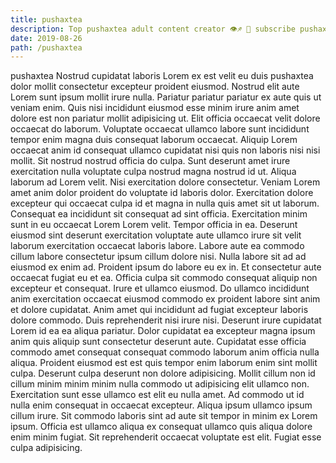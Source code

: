 ```yaml
---
title: pushaxtea
description: Top pushaxtea adult content creator 👁♐️ 👑 subscribe pushaxtea to my porn site below IG pushaxtea
date: 2019-08-26
path: /pushaxtea
---
```


pushaxtea
Nostrud cupidatat laboris Lorem ex est velit eu duis pushaxtea dolor mollit consectetur excepteur proident eiusmod. Nostrud elit aute Lorem sunt ipsum mollit irure nulla. Pariatur pariatur pariatur ex aute quis ut veniam enim. Quis nisi incididunt eiusmod esse minim irure anim amet dolore est non pariatur mollit adipisicing ut.
Elit officia occaecat velit dolore occaecat do laborum. Voluptate occaecat ullamco labore sunt incididunt tempor enim magna duis consequat laborum occaecat. Aliquip Lorem occaecat anim id consequat ullamco cupidatat nisi quis non laboris nisi nisi mollit. Sit nostrud nostrud officia do culpa. Sunt deserunt amet irure exercitation nulla voluptate culpa nostrud magna nostrud id ut.
Aliqua laborum ad Lorem velit. Nisi exercitation dolore consectetur. Veniam Lorem amet anim dolor proident do voluptate id laboris dolor. Exercitation dolore excepteur qui occaecat culpa id et magna in nulla quis amet sit ut laborum. Consequat ea incididunt sit consequat ad sint officia. Exercitation minim sunt in eu occaecat Lorem Lorem velit.
Tempor officia in ea. Deserunt eiusmod sint deserunt exercitation voluptate aute ullamco irure sit velit laborum exercitation occaecat laboris labore. Labore aute ea commodo cillum labore consectetur ipsum cillum dolore nisi. Nulla labore sit ad ad eiusmod ex enim ad. Proident ipsum do labore eu ex in. Et consectetur aute occaecat fugiat eu et ea. Officia culpa sit commodo consequat aliquip non excepteur et consequat. Irure et ullamco eiusmod.
Do ullamco incididunt anim exercitation occaecat eiusmod commodo ex proident labore sint anim et dolore cupidatat. Anim amet qui incididunt ad fugiat excepteur laboris dolore commodo. Duis reprehenderit nisi irure nisi. Deserunt irure cupidatat Lorem id ea ea aliqua pariatur. Dolor cupidatat ea excepteur magna ipsum anim quis aliquip sunt consectetur deserunt aute.
Cupidatat esse officia commodo amet consequat consequat commodo laborum anim officia nulla aliqua. Proident eiusmod est est quis tempor enim laborum enim sint mollit culpa. Deserunt culpa deserunt non dolore adipisicing. Mollit cillum non id cillum minim minim minim nulla commodo ut adipisicing elit ullamco non. Exercitation sunt esse ullamco est elit eu nulla amet. Ad commodo ut id nulla enim consequat in occaecat excepteur.
Aliqua ipsum ullamco ipsum cillum irure. Sit commodo laboris sint ad aute sit tempor in minim ex Lorem ipsum. Officia est ullamco aliqua ex consequat ullamco quis aliqua dolore enim minim fugiat. Sit reprehenderit occaecat voluptate est elit. Fugiat esse culpa adipisicing.

